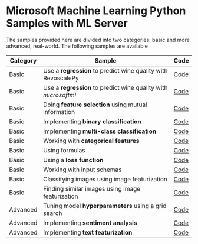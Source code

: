# Microsoft Machine Learning Python Samples with ML Server

The samples provided here are divided into two categories: basic and more advanced, real-world.
The following samples are available

|Category|Sample|Code|
|-|-|-|
|Basic|Use a **regression** to predict wine quality with RevoscalePy|[Code](plot_regression_wines_revoscale.py)|
|Basic|Use a **regression** to predict wine quality with *microsoftml*|[Code](plot_regression_wines.py)|
|Basic|Doing **feature selection** using mutual information|[Code](plot_mutualinformation.py)|
|Basic|Implementing **binary classification**|[Code](plot_binary_classification.py)|
|Basic|Implementing **multi-class classification**|[Code](plot_iris.py)|
|Basic|Working with **categorical features**|[Code](plot_categorical_features.py)|
|Basic|Using formulas|[Code](plot_formula.py)|
|Basic|Using a **loss function**|[Code](plot_loss_function.py)|
|Basic|Working with input schemas|[Code](plot_mistakes.py)|
|Basic|Classifying images using image featurization|[Code](plot_image_featurizer_classify.py)|
|Basic|Finding similar images using image featurization|[Code](plot_image_featurizer_match.py)|
|Advanced|Tuning model **hyperparameters** using a grid search|[Code](202/plot_grid_search.py)|
|Advanced|Implementing **sentiment analysis**|[Code](202/plot_sentiment_analysis.py)|
|Advanced|Implementing **text featurization**|[Code](202/plot_text_featurization.py)|